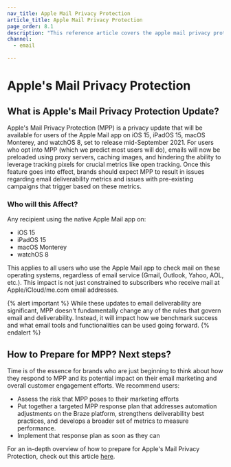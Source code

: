 ```yaml
---
nav_title: Apple Mail Privacy Protection
article_title: Apple Mail Privacy Protection
page_order: 8.1
description: "This reference article covers the apple mail privacy protection privacy update, who will be affected by it, and some next steps to prepare for the feature."
channel:
  - email

---
```


# Apple's Mail Privacy Protection

## What is Apple's Mail Privacy Protection Update?

Apple's Mail Privacy Protection (MPP) is a privacy update that will be available for users of the Apple Mail app on iOS 15, iPadOS 15, macOS Monterey, and watchOS 8, set to release mid-September 2021. For users who opt into MPP (which we predict most users will do), emails will now be preloaded using proxy servers, caching images, and hindering the ability to leverage tracking pixels for crucial metrics like open tracking. Once this feature goes into effect, brands should expect MPP to result in issues regarding email deliverability metrics and issues with pre-existing campaigns that trigger based on these metrics.

### Who will this Affect?

Any recipient using the native Apple Mail app on:
- iOS 15
- iPadOS 15
- macOS Monterey
- watchOS 8

This applies to all users who use the Apple Mail app to check mail on these operating systems, regardless of email service (Gmail, Outlook, Yahoo, AOL, etc.). This impact is not just constrained to subscribers who receive mail at Apple/iCloud/me.com email addresses.

{% alert important %}
While these updates to email deliverability are significant, MPP doesn't fundamentally change any of the rules that govern email and deliverability. Instead, it will impact how we benchmark success and what email tools and functionalities can be used going forward.
{% endalert %} 

## How to Prepare for MPP? Next steps?

Time is of the essence for brands who are just beginning to think about how they respond to MPP and its potential impact on their email marketing and overall customer engagement efforts. We recommend users:
- Assess the risk that MPP poses to their marketing efforts
- Put together a targeted MPP response plan that addresses automation adjustments on the Braze platform, strengthens deliverability best practices, and develops a broader set of metrics to measure performance.
- Implement that response plan as soon as they can

For an in-depth overview of how to prepare for Apple's Mail Privacy Protection, check out this article [here]().